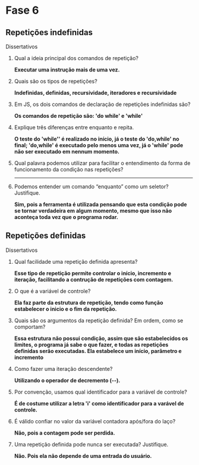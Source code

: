 # Fase 6
## Repetições indefinidas
Dissertativos
1.	Qual a ideia principal dos comandos de repetição?

    **Executar uma instrução mais de uma vez.**
2.	Quais são os tipos de repetições?

    **Indefinidas, definidas, recursividade, iteradores e recursividade**
3.	Em JS, os dois comandos de declaração de repetições indefinidas são?

    **Os comandos de repetição são: 'do while' e 'while'**
4.	Explique três diferenças entre enquanto e repita.

    **O teste do 'while'' é realizado no início, já o teste do 'do,while' no final; 'do,while' é executado pelo menos uma vez, já o 'while' pode não ser executado em nennum momento.**
5.	Qual palavra podemos utilizar para facilitar o entendimento da forma de funcionamento da condição nas repetições?

    ****
6.	Podemos entender um comando “enquanto” como um seletor? Justifique.

    **Sim, pois a ferramenta é utilizada pensando que esta condição pode se tornar verdadeira em algum momento, mesmo que isso não aconteça toda vez que o programa rodar.**

## Repetições definidas
Dissertativos
1.	Qual facilidade uma repetição definida apresenta?

    **Esse tipo de repetição permite controlar o início, incremento e iteração, facilitando a contrução de repetições com contagem.**
2.	O que é a variável de controle?

    **Ela faz parte da estrutura de repetição, tendo como função estabelecer o inicio e o fim da repetição.**

3.	Quais são os argumentos da repetição definida? Em ordem, como se comportam?

    **Essa estrutura não possui condição, assim que são estabelecidos os limites, o programa já sabe o que fazer, e todas as repetições definidas serão executadas. Ela estabelece um início, parâmetro e incremento**
4.	Como fazer uma iteração descendente?

    **Utilizando o operador de decremento (--).**
5.	Por convenção, usamos qual identificador para a variável de controle?

    **É de costume utilizar a letra 'i' como identificador para a varável de controle.**
6.	É válido confiar no valor da variável contadora após/fora do laço?

    **Não, pois a contagem pode ser perdida.**
7.	Uma repetição definida pode nunca ser executada? Justifique.

    **Não. Pois ela não depende de uma entrada do usuário.**